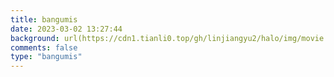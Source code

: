 ```yaml
---
title: bangumis
date: 2023-03-02 13:27:44
background: url(https://cdn1.tianli0.top/gh/linjiangyu2/halo/img/movie.webp)
comments: false
type: "bangumis"
---
```

